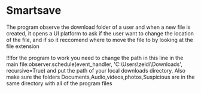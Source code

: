 # Smartsave
The program observe the download folder of a user and when a new file is created, it opens a UI platform to ask if the user want to change the location of the file, and if so it reccomend where to move the file to by looking at the file extension

!!!for the program to work you need to change the path in this line in the main file:observer.schedule(event_handler, 'C:\\Users\\zeldi\\Downloads', recursive=True) and put the path of your local downloads directory. Also make sure the folders Documents,Audio,videos,photos,Suspicious are in the same directory with all of the program files
